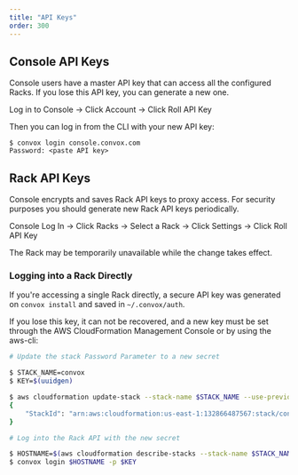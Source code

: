```yaml
---
title: "API Keys"
order: 300
---
```


## Console API Keys

Console users have a master API key that can access all the configured Racks. If you lose this API key, you can generate a new one.

Log in to Console → Click Account → Click Roll API Key

Then you can log in from the CLI with your new API key:

```
$ convox login console.convox.com
Password: <paste API key>
```

## Rack API Keys

Console encrypts and saves Rack API keys to proxy access. For security purposes you should generate new Rack API keys periodically.

Console Log In → Click Racks → Select a Rack → Click Settings → Click Roll API Key

The Rack may be temporarily unavailable while the change takes effect.

### Logging into a Rack Directly

If you're accessing a single Rack directly, a secure API key was generated on `convox install` and saved in `~/.convox/auth`.

If you lose this key, it can not be recovered, and a new key must be set through the AWS CloudFormation Management Console or by using the aws-cli:

```bash
# Update the stack Password Parameter to a new secret

$ STACK_NAME=convox
$ KEY=$(uuidgen)

$ aws cloudformation update-stack --stack-name $STACK_NAME --use-previous-template --capabilities CAPABILITY_IAM --parameters ParameterKey=Password,ParameterValue=$KEY
{
    "StackId": "arn:aws:cloudformation:us-east-1:132866487567:stack/convox/826bdce0-b30a-11e5-89a2-500c2866f062"
}

# Log into the Rack API with the new secret

$ HOSTNAME=$(aws cloudformation describe-stacks --stack-name $STACK_NAME | jq -r '.Stacks[0].Outputs[] | select(.OutputKey == "Dashboard") | .OutputValue')
$ convox login $HOSTNAME -p $KEY
```
